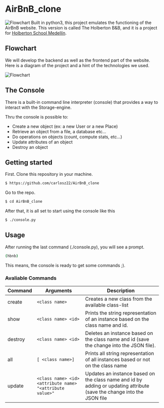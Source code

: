 # AirBnB_clone 
![Flowchart](https://ibb.co/zrjzh8T)
 Built in python3, this project emulates the functioning of the AirBnB website.
 This version is called The Holberton B&B, and it is a project for [Holberton School Medellín](https://www.holbertonschool.com/co/campus_life/medellin).
 
## Flowchart
We will develop the backend as well as the frontend part of the website. Here is a diagram of the project and a hint of the technologies we used.
 
 ![Flowchart](https://ibb.co/2vBssHb)
 
 ## The Console
 There is a built-in command line interpreter (console) that provides a way to interact with the Storage-engine.
 
 Thru the console is possible to: 
* Create a new object (ex: a new User or a new Place)
* Retrieve an object from a file, a database etc…
* Do operations on objects (count, compute stats, etc…)
* Update attributes of an object
* Destroy an object

## Getting started

First. Clone this repository in your machine.
```sh
$ https://github.com/carlosz22/AirBnB_clone
```
Go to the repo.

```sh
$ cd AirBnB_clone
```
After that, it is all set to start using the console like this

```sh
$ ./console.py
```

## Usage

After running the last command (./console.py), you will see a prompt.

```sh
(hbnb) 
```

This means, the console is ready to get some commands ;).

### Avaliable Commands
| Command | Arguments | Description |
| ------ | ------ | ------ |
| create | `<class name>` | Creates a new class from the available class-list ||
| show | `<class name> <id>` | Prints the string representation of an instance based on the class name and id. |
| destroy | `<class name> <id>` | Deletes an instance based on the class name and id (save the change into the JSON file). |
| all | `[ <class name>]` | Prints all string representation of all instances based or not on the class name |
| update | `<class name> <id> <attribute name> "<attribute value>"`  | Updates an instance based on the class name and id by adding or updating attribute (save the change into the JSON file |
